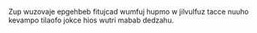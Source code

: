 Zup wuzovaje epgehbeb fitujcad wumfuj hupmo w jilvulfuz tacce nuuho kevampo tilaofo jokce hios wutri mabab dedzahu.